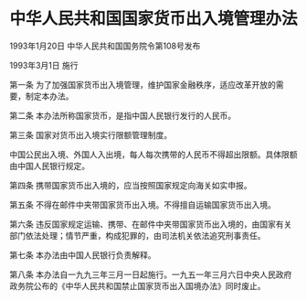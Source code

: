 # 中华人民共和国国家货币出入境管理办法

1993年1月20日 中华人民共和国国务院令第108号发布　

1993年3月1日 施行

<!-- INFO END -->

第一条 为了加强国家货币出入境管理，维护国家金融秩序，适应改革开放的需要，制定本办法。

第二条 本办法所称国家货币，是指中国人民银行发行的人民币。

第三条 国家对货币出入境实行限额管理制度。

中国公民出入境、外国人入出境，每人每次携带的人民币不得超出限额。具体限额由中国人民银行规定。

第四条 携带国家货币出入境的，应当按照国家规定向海关如实申报。

第五条 不得在邮件中夹带国家货币出入境。不得擅自运输国家货币出入境。

第六条 违反国家规定运输、携带、在邮件中夹带国家货币出入境的，由国家有关部门依法处理；情节严重，构成犯罪的，由司法机关依法追究刑事责任。

第七条 本办法由中国人民银行负责解释。

第八条 本办法自一九九三年三月一日起施行。一九五一年三月六日中央人民政府政务院公布的《中华人民共和国禁止国家货币出入国境办法》同时废止。